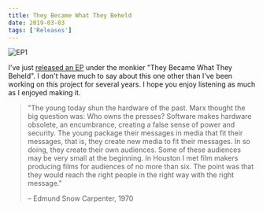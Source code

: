 ```yaml
---
title: They Became What They Beheld
date: 2019-03-03
tags: ['Releases']
---
```


![EP1](/rm_ation/images/ep1.jpg)

I've just [released an EP](https://theybecamewhattheybeheld.bandcamp.com/album/ep1) under the monkier "They Became What They Beheld". I don't have much to say about this one other than I've been working on this project for several years. I hope you enjoy listening as much as I enjoyed making it.<!--x-->

> "The young today shun the hardware of the past. Marx thought the big question was: Who owns the presses? Software makes hardware obsolete, an encumbrance, creating a false sense of power and security. The young package their messages in media that fit their messages, that is, they create new media to fit their messages. In so doing, they create their own audiences. Some of these audiences may be very small at the beginning. In Houston I met film makers producing films for audiences of no more than six. The point was that they would reach the right people in the right way with the right message."
>
> – Edmund Snow Carpenter, 1970
